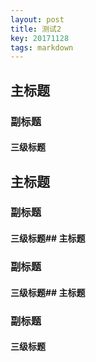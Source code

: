```yaml
---
layout: post
title: 测试2
key: 20171128
tags: markdown
---
```


## <i class="fa fa-rebel fa-3x" aria-hidden="true"></i> 主标题
### 副标题
#### 三级标题
## <i class="fa fa-rebel fa-3x" aria-hidden="true"></i> 主标题
### 副标题
#### 三级标题## <i class="fa fa-rebel fa-3x" aria-hidden="true"></i> 主标题
### 副标题
#### 三级标题## <i class="fa fa-rebel fa-3x" aria-hidden="true"></i> 主标题
### 副标题
#### 三级标题
